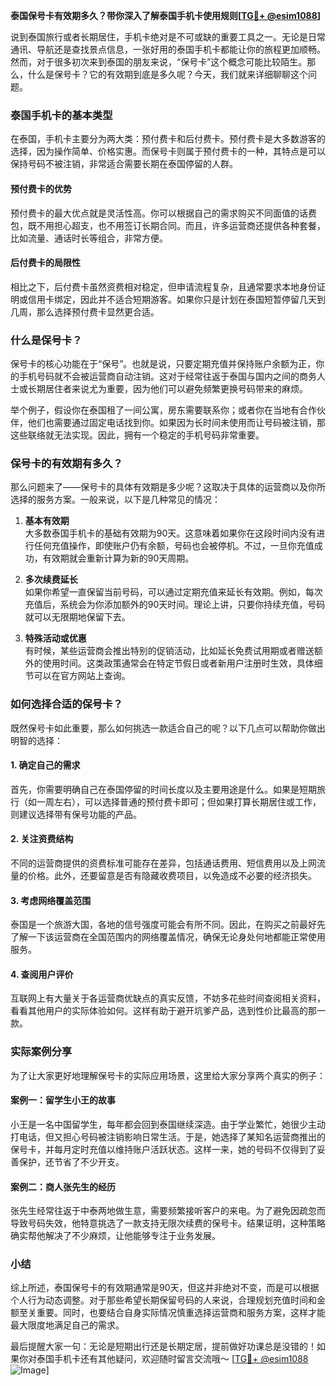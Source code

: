 **泰国保号卡有效期多久？带你深入了解泰国手机卡使用规则[[TG💪+ @esim1088](https://t.me/s/esim1088)]**

说到泰国旅行或者长期居住，手机卡绝对是不可或缺的重要工具之一。无论是日常通讯、导航还是查找景点信息，一张好用的泰国手机卡都能让你的旅程更加顺畅。然而，对于很多初次来到泰国的朋友来说，“保号卡”这个概念可能比较陌生。那么，什么是保号卡？它的有效期到底是多久呢？今天，我们就来详细聊聊这个问题。

### 泰国手机卡的基本类型

在泰国，手机卡主要分为两大类：预付费卡和后付费卡。预付费卡是大多数游客的选择，因为操作简单、价格实惠。而保号卡则属于预付费卡的一种，其特点是可以保持号码不被注销，非常适合需要长期在泰国停留的人群。

#### 预付费卡的优势
预付费卡的最大优点就是灵活性高。你可以根据自己的需求购买不同面值的话费包，既不用担心超支，也不用签订长期合同。而且，许多运营商还提供各种套餐，比如流量、通话时长等组合，非常方便。

#### 后付费卡的局限性
相比之下，后付费卡虽然资费相对稳定，但申请流程复杂，且通常要求本地身份证明或信用卡绑定，因此并不适合短期游客。如果你只是计划在泰国短暂停留几天到几周，那么选择预付费卡显然更合适。

### 什么是保号卡？

保号卡的核心功能在于“保号”。也就是说，只要定期充值并保持账户余额为正，你的手机号码就不会被运营商自动注销。这对于经常往返于泰国与国内之间的商务人士或长期居住者来说尤为重要，因为他们可以避免频繁更换号码带来的麻烦。

举个例子，假设你在泰国租了一间公寓，房东需要联系你；或者你在当地有合作伙伴，他们也需要通过固定电话找到你。如果因为长时间未使用而让号码被注销，那这些联络就无法实现。因此，拥有一个稳定的手机号码非常重要。

### 保号卡的有效期有多久？

那么问题来了——保号卡的具体有效期是多少呢？这取决于具体的运营商以及你所选择的服务方案。一般来说，以下是几种常见的情况：

1. **基本有效期**  
   大多数泰国手机卡的基础有效期为90天。这意味着如果你在这段时间内没有进行任何充值操作，即使账户仍有余额，号码也会被停机。不过，一旦你充值成功，有效期就会重新计算为新的90天周期。

2. **多次续费延长**  
   如果你希望一直保留当前号码，可以通过定期充值来延长有效期。例如，每次充值后，系统会为你添加额外的90天时间。理论上讲，只要你持续充值，号码就可以无限期地保留下去。

3. **特殊活动或优惠**  
   有时候，某些运营商会推出特别的促销活动，比如延长免费试用期或者赠送额外的使用时间。这类政策通常会在特定节假日或者新用户注册时生效，具体细节可以在官方网站上查询。

### 如何选择合适的保号卡？

既然保号卡如此重要，那么如何挑选一款适合自己的呢？以下几点可以帮助你做出明智的选择：

#### 1. 确定自己的需求  
首先，你需要明确自己在泰国停留的时间长度以及主要用途是什么。如果是短期旅行（如一周左右），可以选择普通的预付费卡即可；但如果打算长期居住或工作，则建议选择带有保号功能的产品。

#### 2. 关注资费结构  
不同的运营商提供的资费标准可能存在差异，包括通话费用、短信费用以及上网流量的价格。此外，还要留意是否有隐藏收费项目，以免造成不必要的经济损失。

#### 3. 考虑网络覆盖范围  
泰国是一个旅游大国，各地的信号强度可能会有所不同。因此，在购买之前最好先了解一下该运营商在全国范围内的网络覆盖情况，确保无论身处何地都能正常使用服务。

#### 4. 查阅用户评价  
互联网上有大量关于各运营商优缺点的真实反馈，不妨多花些时间查阅相关资料，看看其他用户的实际体验如何。这样有助于避开坑爹产品，选到性价比最高的那一款。

### 实际案例分享

为了让大家更好地理解保号卡的实际应用场景，这里给大家分享两个真实的例子：

#### 案例一：留学生小王的故事  
小王是一名中国留学生，每年都会回到泰国继续深造。由于学业繁忙，她很少主动打电话，但又担心号码被注销影响日常生活。于是，她选择了某知名运营商推出的保号卡，并每月定时充值以维持账户活跃状态。这样一来，她的号码不仅得到了妥善保护，还节省了不少开支。

#### 案例二：商人张先生的经历  
张先生经常往返于中泰两地做生意，需要频繁接听客户的来电。为了避免因疏忽而导致号码失效，他特意挑选了一款支持无限次续费的保号卡。结果证明，这种策略确实帮他解决了不少麻烦，让他能够专注于业务发展。

### 小结

综上所述，泰国保号卡的有效期通常是90天，但这并非绝对不变，而是可以根据个人行为动态调整。对于那些希望长期保留号码的人来说，合理规划充值时间和金额至关重要。同时，也要结合自身实际情况慎重选择运营商和服务方案，这样才能最大限度地满足自己的需求。

最后提醒大家一句：无论是短期出行还是长期定居，提前做好功课总是没错的！如果你对泰国手机卡还有其他疑问，欢迎随时留言交流哦～ [[TG💪+ @esim1088](https://t.me/s/esim1088) ![Image](https://i.postimg.cc/4NQfJmqS/Snipaste-2025-05-13-00-14-12.png)]